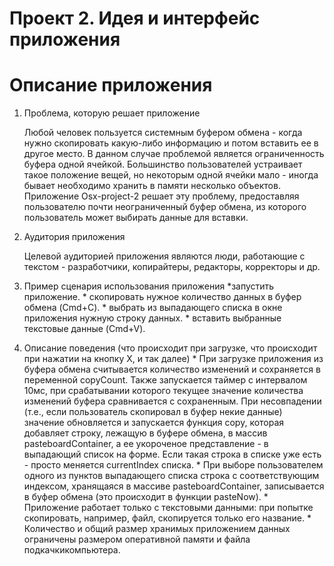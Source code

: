 Проект 2. Идея и интерфейс приложения
=====================================

Описание приложения
===================

1.  Проблема, которую решает приложение

    Любой человек пользуется системным буфером обмена - когда нужно скопировать
    какую-либо информацию и потом вставить ее в другое место. В данном случае
    проблемой является ограниченность буфера одной ячейкой. Большинство
    пользователей устраивает такое положение вещей, но некоторым одной ячейки
    мало - иногда бывает необходимо хранить в памяти несколько объектов.
    Приложение Osx-project-2 решает эту проблему, предоставляя пользователю
    почти неограниченный буфер обмена, из которого пользователь может выбирать
    данные для вставки.

2.  Аудитория приложения

    Целевой аудиторией приложения являются люди, работающие с текстом -
    разработчики, копирайтеры, редакторы, корректоры и др.

3.  Пример сценария использования приложения
*запустить приложение. 	* скопировать нужное количество данных в буфер обмена
(Cmd+C). 	* выбрать из выпадающего списка в окне приложения нужную строку
данных. 	* вставить выбранные текстовые данные (Cmd+V).


4. Описание поведения (что происходит при загрузке, что происходит при нажатии
на кнопку Х, и так далее) 	* При загрузке приложения из буфера обмена
считывается количество изменений и сохраняется в переменной copyCount. Также
запускается таймер с интервалом 10мс, при срабатывании которого текущее значение
количества изменений буфера сравнивается с сохраненным. При несовпадении (т.е.,
если пользователь скопировал в буфер некие данные) значение обновляется и
запускается функция copy, которая добавляет строку, лежащую в буфере обмена, в
массив pasteboardContainer, а ее укороченое представление - в выпадающий список
на форме. Если такая строка в списке уже есть - просто меняется currentIndex
списка. * При выборе пользователем одного из пунктов выпадающего списка строка с
соответствующим индексом, хранящаяся в массиве pasteboardContainer, записывается
в буфер обмена (это происходит в функции pasteNow). * Приложение работает только
с текстовыми данными: при попытке скопировать, например, файл, скопируется
только его название. * Количество и общий размер хранимых приложением данных
ограничены размером оперативной памяти и файла подкачкикомпьютера.
